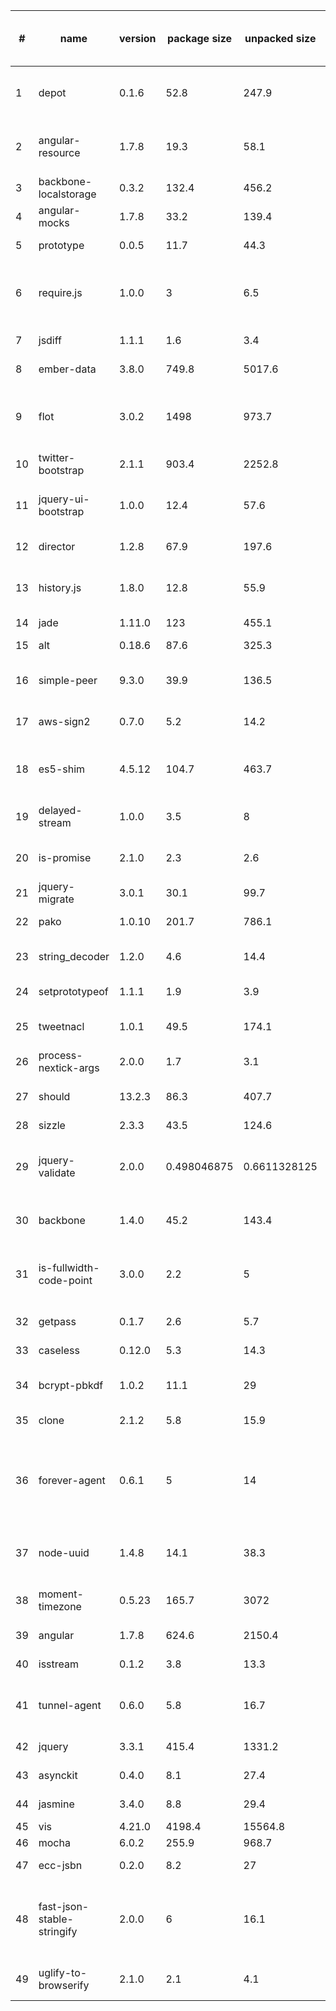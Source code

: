 | #    | name | version | package size | unpacked size | Est. Code Size (kB) | popularity | quality | maintenance | Type | Description |
| ---- | ---- | ------- | ------------ | ------------- | ------------------- | ---------- | ------- | ----------- | ---- | ----------- |
| 1 | depot | 0.1.6 | 52.8 | 247.9 | 230.61 | 1.203006099 | 67.61612458 | 0 | Data storage | depot.js is a namespaced localStorage wrapper with a simple API |
| 2 | angular-resource | 1.7.8 | 19.3 | 58.1 | 37.29 | 51.49036047 | 86.32049062 | 66.66666667 | Communication Interface | AngularJS module for interacting with RESTful server-side data sources |
| 3 | backbone-localstorage | 0.3.2 | 132.4 | 456.2 | 434.95 | 3.376268979 | 82.46299178 | 50 | Data storage | Backbone localStorage |
| 4 | angular-mocks | 1.7.8 | 33.2 | 139.4 | 132.26 | 55.55026418 | 86.32049062 | 66.66666667 | Testing | AngularJS mocks for testing |
| 5 | prototype | 0.0.5 | 11.7 | 44.3 | 39.04 | 9.646696797 | 20 | 36.76142149 | Data structures and Algorithms | Implementation of Prototypejs in Node.js |
| 6 | require.js | 1.0.0 | 3 | 6.5 | 1.42 | 6.932846964 | 73.71083894 | 50.71378102 | Code manager | Small AMD loader for bundled AMD modules. No dynamic loading or loader plugin support.|
| 7 | jsdiff | 1.1.1 | 1.6 | 3.4 | 1.86 | 10.39746918 | 51.91028616 | 49.61098905 | Data structures and Algorithms | diff objects|
|8 | ember-data | 3.8.0 | 749.8 | 5017.6 | 1429.42 | 33.65227027 | 94.59501635 | 94.78139942 | Data storage | A data layer for your Ember applications.|
|9 | flot | 3.0.2 | 1498 | 973.7 | 807.2 | 34.19284836 | 97.79026627 | 66.6273694 | Data structures and Algorithms | flot is a JavaScript plotting library for engineering and scientific applications derived from Flot|
|10 | twitter-bootstrap | 2.1.1 | 903.4 | 2252.8 | 446.58 | 4.86112792 | 33.32690004 | 0 | User interface | "Sleek |  intuitive |  and powerful front-end framework for faster and easier web development."|
|11 | jquery-ui-bootstrap | 1.0.0 | 12.4 | 57.6 | 0 | 1.976921874 | 19.84267983 | 0 | User Interface | "This project is outdated and no longer maintained. See this project |  which is up-to-date with current Bootstrap styles and is actively maintained."|
|12 | director | 1.2.8 | 67.9 | 197.6 | 126.38 | 39.82209388 | 83.63820858 | 17.67875211 | User interface | A client Side/Server Side Router|
| 13 | history.js | 1.8.0 | 12.8 | 55.9 | 52.88 | 8.194659573 | 55.36284109 | 50.71378102 | Communication Interface | "History.js gracefully supports the HTML5 History/State APIs (pushState |  replaceState |  onPopState) in all browsers. Including continued support for data |  titles |  replaceState. Supports jQuery |  MooTools and Prototype.  For HTML5 browsers this means that you can modify the URL directly |  without needing to use hashes anymore. For HTML4 browsers it will revert back to using the old onhashchange functionality."|
|14 | jade | 1.11.0 | 123 | 455.1 | 369.9 | 61.82174009 | 56.57410687 | 39.85666666 | User Interface | "A clean |  whitespace-sensitive template language for writing HTML"|
|15 | alt | 0.18.6 | 87.6 | 325.3 | 133.47 | 29.66466715 | 87.15809202 | 17.76945863 | Task Scheduling | A flux implementation|
|16 | simple-peer | 9.3.0 | 39.9 | 136.5 | 29.77 | 33.58950432 | 93.17859549 | 99.68521388 | Communication Interface | Simple one-to-one WebRTC video/voice and data channels|
|17 | aws-sign2 | 0.7.0 | 5.2 | 14.2 | 4.31 | 52.31690172 | 34.08372213 | 18.87176223 | Data structures and Algorithms | "AWS signing. Originally pulled from LearnBoost/knox |  maintained as vendor in request |  now a standalone module."|
|18 | es5-shim | 4.5.12 | 104.7 | 463.7 | 323.67 | 56.94881918 | 96.8625478 | 58.67470874 | Polyfills | ECMAScript 5 compatibility shims for legacy JavaScript engines|
|19 | delayed-stream | 1.0.0 | 3.5 | 8 | 2.26 | 52.73920036 | 81.54497155 | 99.98697524 | Data structures and Algorithms | Buffers events from a stream until you are ready to handle them.|
|20 | is-promise | 2.1.0 | 2.3 | 2.6 | 0.16 | 57.87629671 | 94.71485323 | 99.99265779 | Data structures and Algorithms | Test whether an object looks like a promises-a+ promise|
|21 | jquery-migrate | 3.0.1 | 30.1 | 99.7 | 47.12 | 35.0807004 | 98.24495008 | 50.63729004 | User interface | Migrate older jQuery code to jQuery 3.0+|
|22 | pako | 1.0.10 | 201.7 | 786.1 | 661.71 | 68.41348653 | 97.42197314 | 99.99289053 | Data structures and Algorithms | "zlib port to javascript - fast |  modularized |  with browser support"|
|23 | string_decoder | 1.2.0 | 4.6 | 14.4 | 9.24 | 58.42746719 | 89.99588444 | 99.98697524 | Data structures and Algorithms | The stringdecoder module from Node core|
|24 | setprototypeof | 1.1.1 | 1.9 | 3.9 | 1.14 | 54.12635108 | 91.71630318 | 99.98697524 | Polyfills | A small polyfill for Object.setprototypeof|
|25 | tweetnacl | 1.0.1 | 49.5 | 174.1 | 95.02 | 65.21391184 | 98.55371253 | 99.98697524 | Data structures and Algorithms | Port of TweetNaCl cryptographic library to JavaScript|
|26 | process-nextick-args | 2.0.0 | 1.7 | 3.1 | 1.02 | 55.34722292 | 93.66393128 | 99.98697524 | Task Scheduling | process.nextTick but always with args|
|27 | should | 13.2.3 | 86.3 | 407.7 | 372.64 | 49.7363075 | 96.37105118 | 99.98697524 | Testing | test framework agnostic BDD-style assertions|
|28 | sizzle | 2.3.3 | 43.5 | 124.6 | 64.13 | 32.08479253 | 93.00006686 | 33.28090528 | User interface | "A pure-JavaScript |  bottom-up CSS selector engine designed to be easily dropped in to a host library."|
|29 | jquery-validate | 2.0.0 | 0.498046875 | 0.6611328125 | 0 | 5.430096126 | 0 | 0 | User interface | "This package is no longer supported and has been deprecated. To avoid malicious use |  npm is hanging on to the package name."|
|30 | backbone | 1.4.0 | 45.2 | 143.4 | 75.97 | 62.99701961 | 76.89787389 | 99.70367993 | Data structures and Algorithms | "Give your JS App some Backbone with Models |  Views |  Collections |  and Events."|
|31 | is-fullwidth-code-point | 3.0.0 | 2.2 | 5 | 2.25 | 54.55459416 | 92.28181485 | 99.99265779 | Data structures and Algorithms | Check if the character represented by a given Unicode code point is fullwidth|
|32 | getpass | 0.1.7 | 2.6 | 5.7 | 3.18 | 50.38075609 | 72.18605095 | 15.99702817 | Communication Interface | getpass for node.js|
|33 | caseless | 0.12.0 | 5.3 | 14.3 | 3.29 | 55.06098554 | 70.34403205 | 17.76945863 | Communication Interface | "Caseless object set/get/has |  very useful when working with HTTP headers."|
|34 | bcrypt-pbkdf | 1.0.2 | 11.1 | 29 | 22.69 | 51.9407164 | 50.086233 | 28.50349244 | Data structures and Algorithms | Port of the OpenBSD bcryptpbkdf function to pure JS|
|35 | clone | 2.1.2 | 5.8 | 15.9 | 7.12 | 67.98223823 | 94.71485323 | 34.76297128 | Data structures and Algorithms | deep cloning of objects and arrays|
|36 | forever-agent | 0.6.1 | 5 | 14 | 4.08 | 54.69578611 | 35.00573691 | 16.05762014 | Communication Interface | "HTTP Agent that keeps socket connections alive between keep-alive requests. Formerly part of mikeal/request |  now a standalone module."|
|37 | node-uuid | 1.4.8 | 14.1 | 38.3 | 23.65 | 51.90312046 | 49.25209145 | 50.71378102 | Data structures and Algorithms | Rigorous implementation of RFC4122 (v1 and v4) UUIDs.|
|38 | moment-timezone | 0.5.23 | 165.7 | 3072 | 1167.29 | 70.49361912 | 83.3264909 | 66.59003806 | User interface | Parse and display moments in any timezone.|
|39 | angular | 1.7.8 | 624.6 | 2150.4 | 1339.92 | 69.7234731 | 86.32049062 | 66.66666667 | User interface | HTML enhanced for web apps|
|40 | isstream | 0.1.2 | 3.8 | 13.3 | 7.39 | 55.64800132 | 87.89358104 | 17.71496361 | Data structures and Algorithms | Determine if an object is a Stream|
|41 | tunnel-agent | 0.6.0 | 5.8 | 16.7 | 6.72 | 57.61828095 | 39.51582653 | 14.70690836 | Communication Interface | "HTTP proxy tunneling agent. Formerly part of mikeal/request |  now a standalone module."|
|42 | jquery | 3.3.1 | 415.4 | 1331.2 | 801.26 | 88.71292697 | 96.6681137 | 99.74460505 | User interface | JavaScript library for DOM operations|
|43 | asynckit | 0.4.0 | 8.1 | 27.4 | 16.63 | 49.98782506 | 89.73116467 | 49.98442108 | Task Scheduling | "Minimal async jobs utility library |  with streams support"|
|44 | jasmine | 3.4.0 | 8.8 | 29.4 | 24 | 52.56825911 | 95.59989843 | 99.98697524 | Testing | Command line jasmine|
|45 | vis | 4.21.0 | 4198.4 | 15564.8 | 3808.86 | 40.02769987 | 97.92013829 | 22.16985306 | User interface | "A dynamic |  browser-based visualization library."|
|46 | mocha | 6.0.2 | 255.9 | 968.7 | 801.94 | 80.16309015 | 93.47027895 | 66.66623831 | Testing | "simple |  flexible |  fun test framework"|
|47 | ecc-jsbn | 0.2.0 | 8.2 | 27 | 22.4 | 51.21219598 | 62.6123651 | 37.29117218 | Data structures and Algorithms | ECC JS code based on JSBN|
|48 | fast-json-stable-stringify | 2.0.0 | 6 | 16.1 | 6.24 | 52.71750738 | 97.46421173 | 99.9831252 | Data structures and Algorithms | deterministic `JSON.stringify()` - a faster version of substack's json-stable-strigify without jsonify|
|49 | uglify-to-browserify | 2.1.0 | 2.1 | 4.1 | 1.85 | 44.89502075 | 93.88975866 | 99.98697524 | Code manager | A transform to make UglifyJS work in browserify.|
